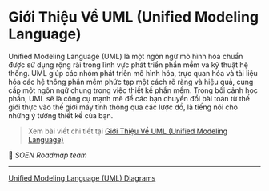 # Giới Thiệu Về UML (Unified Modeling Language)

Unified Modeling Language (UML) là một ngôn ngữ mô hình hóa chuẩn được sử dụng rộng rãi trong lĩnh vực phát triển phần mềm và kỹ thuật hệ thống. UML giúp các nhóm phát triển mô hình hóa, trực quan hóa và tài liệu hóa các hệ thống phần mềm phức tạp một cách rõ ràng và hiệu quả, cung cấp một ngôn ngữ chung trong việc thiết kế phần mềm. Trong bối cảnh học phần, UML sẽ là công cụ mạnh mẽ để các bạn chuyển đổi bài toán từ thế giới thực vào thế giới máy tính thông qua các lược đồ, là tiếng nói cho những ý tưởng thiết kế của bạn.

>Xem bài viết chi tiết tại [Giới Thiệu Về UML (Unified Modeling Language)](https://dev.to/hcmute_project_988df1c63c/gioi-thieu-ve-uml-unified-modeling-language-4gbb)

🌻 *SOEN Roadmap team*

---
[Unified Modeling Language (UML) Diagrams](https://www.geeksforgeeks.org/unified-modeling-language-uml-introduction/)
